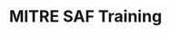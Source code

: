 ---
home: true
icon: home
title: MITRE SAF Training
# heroImage: /logo.svg
heroText: MITRE SAF Training
tagline: From guidance documents to automated tests in no time!
actions:
  - text: Start the SAF User Class!
    link: /courses/user/
    type: primary
  - text: Start the Beginner Security Automation Developer Class!
    link: /courses/beginner/
    type: primary
  - text: Start the Advanced Security Automation Developer Class!
    link: /courses/advanced/
    type: primary
  - text: COMING SOON! Security Guidance Developer Class
    type: primary
    link: /courses/guidance/
  - text: Go To the Development Lab
    link: https://github.com/mitre/inspec-profile-developer-course-lab-environment
  - text: Getting Started with Ruby (text)
    link: https://ruby-for-beginners.rubymonstas.org/
  - text: Ruby Walkthrough (video)
    link: https://www.youtube.com/watch?v=t_ispmWmdjY&vl=en
  - text: Ruby in 20 minutes
    link: https://www.ruby-lang.org/en/documentation/quickstart
  - text: Ruby Programming Language - Full Course
    link: https://www.youtube.com/watch?v=t_ispmWmdjY&vl=en

features:
  - title: Learn the architecture of an InSpec profile
    icon: support
    details: Understand InSpec's design and flexible deployment options
  - title: Dive into the InSpec framework and its capabilities
    icon: frame
    details: Create connected components and modules - including unit tests - right from the CLI
  - title: Build an InSpec profile to transform security policy into automated security testing
    icon: build
    details: Understand InSpec profiles via hands-on development
  - title: Run an InSpec profile against a component of an application stack
    icon: view
    details: Learn how to utilize the profiles we build to run against an application stack
  - title: Report Results
    icon: form
    details: Use InSpec to generate normalized, portable security test result reports for your pipeline
  - title: View and analyze InSpec results
    icon: eye
    details: Learn how to deliver InSpec results files to the Heimdall visualization app for easy analysis of your system's security posture
  - title: Automate security testing 
    icon: change
    details: Integrate InSpec into a CI/CD pipeline
    link: /courses/advanced/04.md
  - title: Extend InSpec to meet new use cases 
    icon: tool
    details: Develop resources to aid in creating controls
    link: /courses/advanced/06.md
  - title: Contribute to the open-source security community
    icon: community
    details: Add the resources you develop to the InSpec framework
    link: /courses/advanced/14.md

copyright: false
footer: Apache-2.0 | Copyright © 2022 - The MITRE Corporation
---